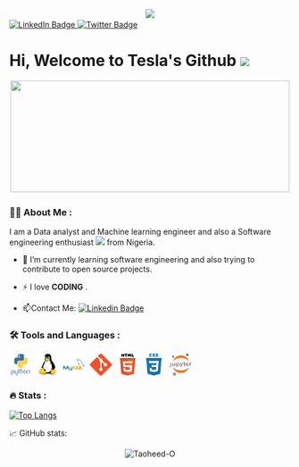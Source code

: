<div id="header" align="center">
  <img src="https://i.kinja-img.com/gawker-media/image/upload/s--TeOsGa2z--/c_fill,f_auto,fl_progressive,g_center,h_675,q_80,w_1200/pwl9mwg0qu5vdagwstde.gif" width="200"/>
</div>

<div id="badges">
  <a href="https://www.linkedin.com/in/taoheed-oyeniyi/">
    <img src="https://img.shields.io/badge/LinkedIn-blue?style=for-the-badge&logo=linkedin&logoColor=white" alt="LinkedIn Badge"/>
  </a>
  <a href="https://twitter.com/prince_taoheed">
    <img src="https://img.shields.io/badge/Twitter-blue?style=for-the-badge&logo=twitter&logoColor=white" alt="Twitter Badge"/>
  </a>
</div>

<h1>
  Hi, Welcome to Tesla's Github
  <img src="https://media.giphy.com/media/hvRJCLFzcasrR4ia7z/giphy.gif" width="30px"/>
</h1>

<div align="center">
  <img src="https://media.giphy.com/media/hpXdHPfFI5wTABdDx9/giphy.gif" width="500" height="200"/>
</div>

### :man_technologist: About Me :
I am a Data analyst and Machine learning engineer and also a Software engineering enthusiast <img src="https://media.giphy.com/media/WUlplcMpOCEmTGBtBW/giphy.gif" width="30"> from Nigeria.

- :telescope: I’m currently learning software engineering and also trying to contribute to open source projects.

- :zap: I love **CODING** .

- :mailbox:Contact Me: [![Linkedin Badge](https://img.shields.io/badge/-taoheed-oyeniyi-blue?style=flat&logo=Linkedin&logoColor=white)](https://www.linkedin.com/in/taoheed-oyeniyi/)

### :hammer_and_wrench: Tools and Languages :
<div>
<img src="https://github.com/devicons/devicon/blob/master/icons/python/python-original-wordmark.svg" title="Python"  alt="Python" width="40" height="40"/>&nbsp;
  <img src="https://github.com/devicons/devicon/blob/master/icons/linux/linux-original.svg" title="Linux" alt="Linux" width="40" height="40"/>&nbsp;
  <img src="https://github.com/devicons/devicon/blob/master/icons/mysql/mysql-original-wordmark.svg" title="MySQL" alt="MySQL" width="40" height="40"/>&nbsp;
  <img src="https://github.com/devicons/devicon/blob/master/icons/git/git-original.svg" title="Git" alt="Git" width="40" height="40"/>&nbsp;
  <img src="https://github.com/devicons/devicon/blob/master/icons/html5/html5-original-wordmark.svg" title="Html5" alt="Html5" width="40" height="40"/>&nbsp;
  <img src="https://github.com/devicons/devicon/blob/master/icons/css3/css3-plain-wordmark.svg"  title="CSS3" alt="CSS" width="40" height="40"/>&nbsp;
  <img src="https://github.com/devicons/devicon/blob/master/icons/jupyter/jupyter-original-wordmark.svg" title="Jupyter" alt="JN" width="40" height="40"/>&nbsp;
</div>

### :fire: Stats :
[![Top Langs](https://github-readme-stats.vercel.app/api/top-langs/?username=Taoheed-O&layout=compact&theme=vision-friendly-dark)](https://github.com/anuraghazra/github-readme-stats)


📈 GitHub stats:
<div>
<p align="center"> <img src="https://github-readme-stats.vercel.app/api?username=Taoheed-O&show_icons=true&theme=gotham" alt="Taoheed-O" />
  </div>
